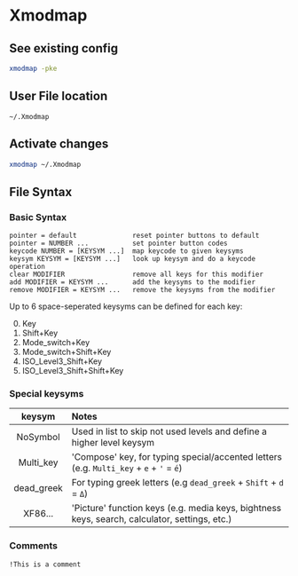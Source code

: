 # Xmodmap
## See existing config
```sh
xmodmap -pke
```
## User File location
`~/.Xmodmap`
## Activate changes
```sh
xmodmap ~/.Xmodmap
```
## File Syntax
### Basic Syntax
```
pointer = default              reset pointer buttons to default
pointer = NUMBER ...           set pointer button codes
keycode NUMBER = [KEYSYM ...]  map keycode to given keysyms
keysym KEYSYM = [KEYSYM ...]   look up keysym and do a keycode operation
clear MODIFIER                 remove all keys for this modifier
add MODIFIER = KEYSYM ...      add the keysyms to the modifier
remove MODIFIER = KEYSYM ...   remove the keysyms from the modifier
```

Up to 6 space-seperated keysyms can be defined for each key:

0) Key
0) Shift+Key
0) Mode_switch+Key
0) Mode_switch+Shift+Key
0) ISO_Level3_Shift+Key
0) ISO_Level3_Shift+Shift+Key

### Special keysyms
keysym|Notes
:-:|:--
NoSymbol|Used in list to skip not used levels and define a higher level keysym
Multi_key|'Compose' key, for typing special/accented letters (e.g. `Multi_key` + `e` + `'` = `é`)
dead_greek|For typing greek letters (e.g `dead_greek` + `Shift` + `d` = `Δ`)
XF86...|'Picture' function keys (e.g. media keys, bightness keys, search, calculator, settings, etc.)
### Comments
```
!This is a comment
```